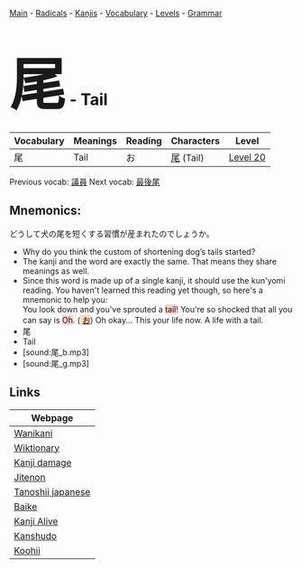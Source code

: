 <style> bigfont {font-size: 100px}</style>
[Main](../README.md) -
[Radicals](../radicals.md) -
[Kanjis](../kanjis.md) -
[Vocabulary](../vocabulary.md) -
[Levels](../levels.md) -
[Grammar](../grammar.md)
# <bigfont> 尾</bigfont> - Tail 

| Vocabulary | Meanings | Reading | Characters | Level |
| --- | --- | --- | --- | --- |
| 尾 | Tail | お |  [尾](../kanjis/尾.md) (Tail) | [Level 20](../levels/wk_level20.md) |

Previous vocab: [議員](議員.md) Next vocab: [最後尾](最後尾.md) 

## Mnemonics:
どうして犬の尾を短くする習慣が産まれたのでしょうか。
* Why do you think the custom of shortening dog’s tails started?
* The kanji and the word are exactly the same. That means they share meanings as well.
* Since this word is made up of a single kanji, it should use the kun'yomi reading. You haven't learned this reading yet though, so here's a mnemonic to help you:<br />You look down and you've sprouted a <span style="background-color:#ffcccb"> tail</span>! You're so shocked that all you can say is <span style="background-color:#ffcccb"> Oh</span>. (<span style="background-color:#fed8b1"> [お](https://jisho.org/search/お)</span>) Oh okay... This your life now. A life with a tail.
* 尾
* Tail
* [sound:尾_b.mp3]
* [sound:尾_g.mp3]


## Links 

| Webpage |
| --- |
| [Wanikani          ](https://www.wanikani.com/kanji/尾) |
| [Wiktionary        ](https://en.wiktionary.org/wiki/尾) |
| [Kanji damage      ](http://www.kanjidamage.com/kanji/search?utf8=✓&q=尾) |
| [Jitenon           ](https://jitenon.com/kanji/尾) |
| [Tanoshii japanese ](https://www.tanoshiijapanese.com/dictionary/kanji.cfm?k=尾) |
| [Baike             ](https://baike.baidu.com/item/尾) |
| [Kanji Alive       ](https://app.kanjialive.com/尾) |
| [Kanshudo          ](https://www.kanshudo.com/searchmn?q=尾) |
| [Koohii            ](https://kanji.koohii.com/study/kanji/尾) |
